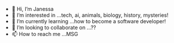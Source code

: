 - 👋 Hi, I’m Janessa
- 👀 I’m interested in ...tech, ai, animals, biology, history, mysteries!
- 🌱 I’m currently learning ...how to become a software developer!
- 💞️ I’m looking to collaborate on ...??
- 📫 How to reach me ...MSG

<!---
Nuusa/Nuusa is a ✨ special ✨ repository because its `README.md` (this file) appears on your GitHub profile.
You can click the Preview link to take a look at your changes.
--->

